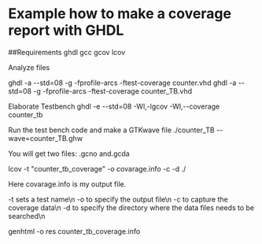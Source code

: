 # Example how to make a coverage report with GHDL

##Requirements
ghdl
gcc
gcov
lcov

Analyze files

ghdl -a --std=08 -g -fprofile-arcs -ftest-coverage counter.vhd
ghdl -a --std=08 -g -fprofile-arcs -ftest-coverage counter_TB.vhd

Elaborate Testbench
ghdl -e --std=08 -Wl,-lgcov -Wl,--coverage counter_tb

Run the test bench code and make a GTKwave file
./counter_TB --wave=counter_TB.ghw

You will get two files:
.gcno and.gcda

lcov -t "counter_tb_coverage" -o covarage.info -c -d ./

Here covarage.info is my output file.

-t sets a test name\n
-o to specify the output file\n
-c to capture the coverage data\n
-d to specify the directory where the data files needs to be searched\n

genhtml -o res counter_tb_coverage.info
